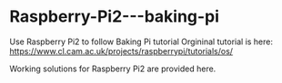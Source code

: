 # Raspberry-Pi2---baking-pi
Use Raspberry Pi2 to follow Baking Pi tutorial
Orgininal tutorial is here: https://www.cl.cam.ac.uk/projects/raspberrypi/tutorials/os/

Working solutions for Raspberry Pi2 are provided here.


